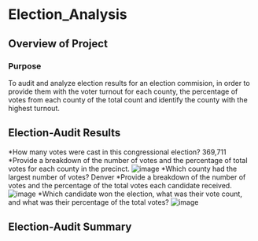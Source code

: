 # Election_Analysis

## Overview of Project

### Purpose
To audit and analyze election results for an election commision, in order to provide them with the voter turnout for each county, the percentage of votes from each county of the total count and identify the county with the highest turnout.

## Election-Audit Results
*How many votes were cast in this congressional election?
  369,711
*Provide a breakdown of the number of votes and the percentage of total votes for each county in the precinct.
  ![image](https://user-images.githubusercontent.com/5934390/111913640-6cf05b80-8a45-11eb-82cb-c46dbcc767d4.png)
*Which county had the largest number of votes?
  Denver
*Provide a breakdown of the number of votes and the percentage of the total votes each candidate received.
  ![image](https://user-images.githubusercontent.com/5934390/111913670-901b0b00-8a45-11eb-8d17-e8ae82f9cd96.png)
*Which candidate won the election, what was their vote count, and what was their percentage of the total votes?
  ![image](https://user-images.githubusercontent.com/5934390/111913686-a3c67180-8a45-11eb-9ad9-60859991dc70.png)
  
## Election-Audit Summary
